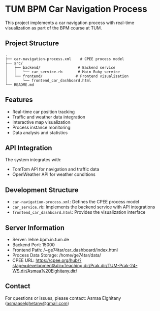 # TUM BPM Car Navigation Process

This project implements a car navigation process with real-time visualization as part of the BPM course at TUM.

## Project Structure
```
.
├── car-navigation-process.xml    # CPEE process model
├── src/
│   ├── backend/                 # Backend service
│   │   └── car_service.rb       # Main Ruby service
│   └── frontend/               # Frontend visualization
│       └── frontend_car_dashboard.html
└── README.md
```

## Features
- Real-time car position tracking
- Traffic and weather data integration
- Interactive map visualization
- Process instance monitoring
- Data analysis and statistics

## API Integration
The system integrates with:
- TomTom API for navigation and traffic data
- OpenWeather API for weather conditions

## Development Structure
- `car-navigation-process.xml`: Defines the CPEE process model
- `car_service.rb`: Implements the backend service with API integrations
- `frontend_car_dashboard.html`: Provides the visualization interface

## Server Information
- Server: lehre.bpm.in.tum.de
- Backend Port: 15000
- Frontend Path: /~ge74tar/car_dashboard/index.html
- Process Data Storage: /home/ge74tar/data/
- CPEE URL: https://cpee.org/hub/?stage=development&dir=Teaching.dir/Prak.dir/TUM-Prak-24-WS.dir/Asmaa%20Elghitany.dir/

## Contact
For questions or issues, please contact:
Asmaa Elghitany (asmaaselghetany@gmail.com)
